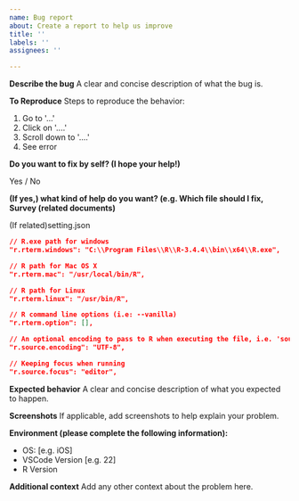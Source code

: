 ```yaml
---
name: Bug report
about: Create a report to help us improve
title: ''
labels: ''
assignees: ''

---
```


**Describe the bug**
A clear and concise description of what the bug is.

**To Reproduce**
Steps to reproduce the behavior:
1. Go to '...'
2. Click on '....'
3. Scroll down to '....'
4. See error

**Do you want to fix by self? (I hope your help!)**

Yes / No

**(If yes,) what kind of help do you want? (e.g. Which file should I fix, Survey (related documents)**

(If related)setting.json

```json
// R.exe path for windows
"r.rterm.windows": "C:\\Program Files\\R\\R-3.4.4\\bin\\x64\\R.exe",

// R path for Mac OS X
"r.rterm.mac": "/usr/local/bin/R",

// R path for Linux
"r.rterm.linux": "/usr/bin/R",

// R command line options (i.e: --vanilla)
"r.rterm.option": [],

// An optional encoding to pass to R when executing the file, i.e. 'source(FILE, encoding=ENCODING)'
"r.source.encoding": "UTF-8",

// Keeping focus when running
"r.source.focus": "editor",
```

**Expected behavior**
A clear and concise description of what you expected to happen.

**Screenshots**
If applicable, add screenshots to help explain your problem.

**Environment (please complete the following information):**
 - OS: [e.g. iOS]
 - VSCode Version [e.g. 22]
 - R Version

**Additional context**
Add any other context about the problem here.
